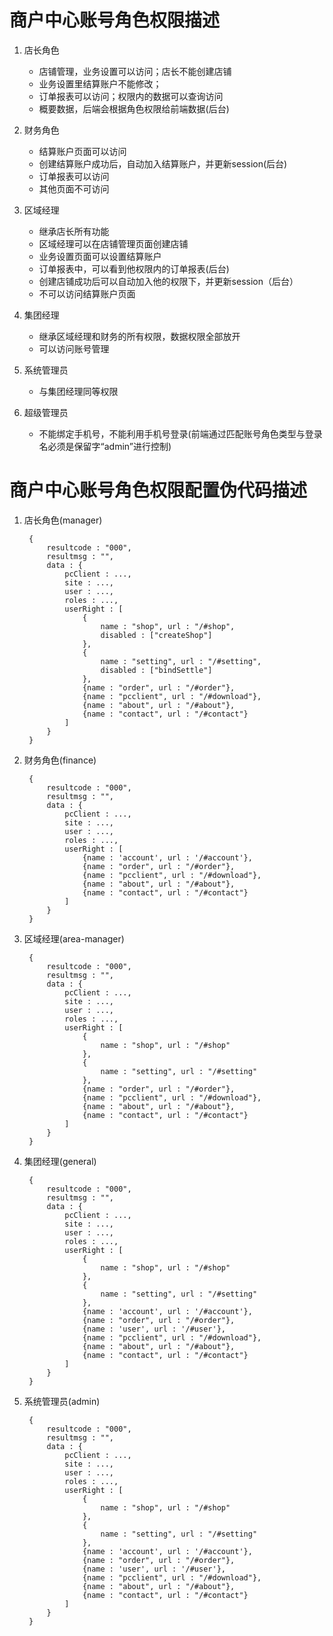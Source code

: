 # 商户中心账号角色权限描述
1. 店长角色
	* 店铺管理，业务设置可以访问；店长不能创建店铺
	* 业务设置里结算账户不能修改；
	* 订单报表可以访问；权限内的数据可以查询访问
	* 概要数据，后端会根据角色权限给前端数据(后台)
	

2. 财务角色
	* 结算账户页面可以访问
	* 创建结算账户成功后，自动加入结算账户，并更新session(后台)
	* 订单报表可以访问
	* 其他页面不可访问

3. 区域经理
	* 继承店长所有功能
	* 区域经理可以在店铺管理页面创建店铺
	* 业务设置页面可以设置结算账户
	* 订单报表中，可以看到他权限内的订单报表(后台)
	* 创建店铺成功后可以自动加入他的权限下，并更新session（后台）
	* 不可以访问结算账户页面

4. 集团经理
	* 继承区域经理和财务的所有权限，数据权限全部放开
	* 可以访问账号管理

5. 系统管理员
	* 与集团经理同等权限
	
6. 超级管理员
	* 不能绑定手机号，不能利用手机号登录(前端通过匹配账号角色类型与登录名必须是保留字“admin”进行控制)

# 商户中心账号角色权限配置伪代码描述
1. 店长角色(manager)    

		{
			resultcode : "000",
			resultmsg : "",
			data : {
				pcClient : ...,
				site : ...,
				user : ...,				
				roles : ...,
				userRight : [
					{
						name : "shop", url : "/#shop",
						disabled : ["createShop"]
					},
					{
						name : "setting", url : "/#setting",
						disabled : ["bindSettle"]
					},
					{name : "order", url : "/#order"},
					{name : "pcclient", url : "/#download"},
					{name : "about", url : "/#about"},
					{name : "contact", url : "/#contact"}
				]
			}
		}


2. 财务角色(finance)    

		{
			resultcode : "000",
			resultmsg : "",
			data : {
				pcClient : ...,
				site : ...,
				user : ...,				
				roles : ...,
				userRight : [
					{name : 'account', url : '/#account'},
					{name : "order", url : "/#order"},
					{name : "pcclient", url : "/#download"},
					{name : "about", url : "/#about"},
					{name : "contact", url : "/#contact"}
				]
			}
		}

3. 区域经理(area-manager)    

		{
			resultcode : "000",
			resultmsg : "",
			data : {
				pcClient : ...,
				site : ...,
				user : ...,				
				roles : ...,
				userRight : [
					{
						name : "shop", url : "/#shop"
					},
					{
						name : "setting", url : "/#setting"
					},
					{name : "order", url : "/#order"},
					{name : "pcclient", url : "/#download"},
					{name : "about", url : "/#about"},
					{name : "contact", url : "/#contact"}
				]
			}
		}

4. 集团经理(general)    

		{
			resultcode : "000",
			resultmsg : "",
			data : {
				pcClient : ...,
				site : ...,
				user : ...,				
				roles : ...,
				userRight : [
					{
						name : "shop", url : "/#shop"
					},
					{
						name : "setting", url : "/#setting"
					},
					{name : 'account', url : '/#account'},
					{name : "order", url : "/#order"},
					{name : 'user', url : '/#user'},
					{name : "pcclient", url : "/#download"},
					{name : "about", url : "/#about"},
					{name : "contact", url : "/#contact"}
				]
			}
		}

5. 系统管理员(admin)  

		{
			resultcode : "000",
			resultmsg : "",
			data : {
				pcClient : ...,
				site : ...,
				user : ...,				
				roles : ...,
				userRight : [
					{
						name : "shop", url : "/#shop"
					},
					{
						name : "setting", url : "/#setting"
					},
					{name : 'account', url : '/#account'},
					{name : "order", url : "/#order"},
					{name : 'user', url : '/#user'},
					{name : "pcclient", url : "/#download"},
					{name : "about", url : "/#about"},
					{name : "contact", url : "/#contact"}
				]
			}
		}
		
	  
